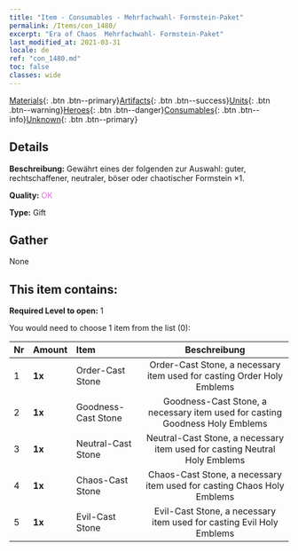 ```yaml
---
title: "Item - Consumables - Mehrfachwahl- Formstein-Paket"
permalink: /Items/con_1480/
excerpt: "Era of Chaos  Mehrfachwahl- Formstein-Paket"
last_modified_at: 2021-03-31
locale: de
ref: "con_1480.md"
toc: false
classes: wide
---
```

 [Materials](/de/Items/){: .btn .btn--primary}[Artifacts](/de/Items/Artifacts/){: .btn .btn--success}[Units](/de/Items/Units/){: .btn .btn--warning}[Heroes](/de/Items/Heroes/){: .btn .btn--danger}[Consumables](/de/Items/Consumables/){: .btn .btn--info}[Unknown](/de/Items/Unknown/){: .btn .btn--primary}

## Details
 **Beschreibung:** Gewährt eines der folgenden zur Auswahl: guter, rechtschaffener, neutraler, böser oder chaotischer Formstein ×1.

 **Quality:** <span style="color: #DA70D6">OK</span>

 **Type:** Gift

## Gather

  None

## This item contains:

 **Required Level to open:** 1

 You would need to choose 1 item from the list (0):

  | Nr | Amount |     Item    | Beschreibung |
  |:---|:-------|:------------|:-----------:|
  | 1 |  **1x** | Order-Cast Stone | Order-Cast Stone, a necessary item used for casting Order Holy Emblems  | 
  | 2 |  **1x** | Goodness-Cast Stone | Goodness-Cast Stone, a necessary item used for casting Goodness Holy Emblems  | 
  | 3 |  **1x** | Neutral-Cast Stone | Neutral-Cast Stone, a necessary item used for casting Neutral Holy Emblems  | 
  | 4 |  **1x** | Chaos-Cast Stone | Chaos-Cast Stone, a necessary item used for casting Chaos Holy Emblems  | 
  | 5 |  **1x** | Evil-Cast Stone | Evil-Cast Stone, a necessary item used for casting Evil Holy Emblems  | 
